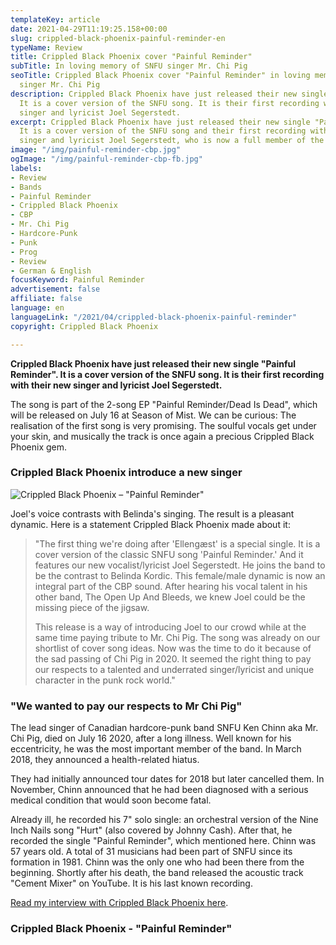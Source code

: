 ```yaml
---
templateKey: article
date: 2021-04-29T11:19:25.158+00:00
slug: crippled-black-phoenix-painful-reminder-en
typeName: Review
title: Crippled Black Phoenix cover "Painful Reminder"
subTitle: In loving memory of SNFU singer Mr. Chi Pig
seoTitle: Crippled Black Phoenix cover "Painful Reminder" in loving memory of SNFU
  singer Mr. Chi Pig
description: Crippled Black Phoenix have just released their new single "Painful Reminder".
  It is a cover version of the SNFU song. It is their first recording with their new
  singer and lyricist Joel Segerstedt.
excerpt: Crippled Black Phoenix have just released their new single "Painful Reminder".
  It is a cover version of the SNFU song and their first recording with their new
  singer and lyricist Joel Segerstedt, who is now a full member of the band.
image: "/img/painful-reminder-cbp.jpg"
ogImage: "/img/painful-reminder-cbp-fb.jpg"
labels:
- Review
- Bands
- Painful Reminder
- Crippled Black Phoenix
- CBP
- Mr. Chi Pig
- Hardcore-Punk
- Punk
- Prog
- Review
- German & English
focusKeyword: Painful Reminder
advertisement: false
affiliate: false
language: en
languageLink: "/2021/04/crippled-black-phoenix-painful-reminder"
copyright: Crippled Black Phoenix

---
```

**Crippled Black Phoenix have just released their new single "Painful Reminder". It is a cover version of the SNFU song. It is their first recording with their new singer and lyricist Joel Segerstedt.**

The song is part of the 2-song EP "Painful Reminder/Dead Is Dead", which will be released on July 16 at Season of Mist. We can be curious: The realisation of the first song is very promising. The soulful vocals get under your skin, and musically the track is once again a precious Crippled Black Phoenix gem.

### Crippled Black Phoenix introduce a new singer

![Crippled Black Phoenix – "Painful Reminder"](/img/painful-reminder-cbp.jpeg 'Crippled Black Phoenix – "Painful Reminder"')

Joel's voice contrasts with Belinda's singing. The result is a pleasant dynamic. Here is a statement Crippled Black Phoenix made about it:

> "The first thing we're doing after 'Ellengæst' is a special single. It is a cover version of the classic SNFU song 'Painful Reminder.' And it features our new vocalist/lyricist Joel Segerstedt. He joins the band to be the contrast to Belinda Kordic. This female/male dynamic is now an integral part of the CBP sound. After hearing his vocal talent in his other band, The Open Up And Bleeds, we knew Joel could be the missing piece of the jigsaw.
>
> This release is a way of introducing Joel to our crowd while at the same time paying tribute to Mr. Chi Pig. The song was already on our shortlist of cover song ideas. Now was the time to do it because of the sad passing of Chi Pig in 2020. It seemed the right thing to pay our respects to a talented and underrated singer/lyricist and unique character in the punk rock world."

### "We wanted to pay our respects to Mr Chi Pig"

The lead singer of Canadian hardcore-punk band SNFU Ken Chinn aka Mr. Chi Pig, died on July 16 2020, after a long illness. Well known for his eccentricity, he was the most important member of the band. In March 2018, they announced a health-related hiatus.

They had initially announced tour dates for 2018 but later cancelled them. In November, Chinn announced that he had been diagnosed with a serious medical condition that would soon become fatal.

Already ill, he recorded his 7" solo single: an orchestral version of the Nine Inch Nails song "Hurt" (also covered by Johnny Cash). After that, he recorded the single "Painful Reminder", which mentioned here. Chinn was 57 years old. A total of 31 musicians had been part of SNFU since its formation in 1981. Chinn was the only one who had been there from the beginning. Shortly after his death, the band released the acoustic track "Cement Mixer" on YouTube. It is his last known recording.

[Read my interview with Crippled Black Phoenix here](/2020/12/crippled-black-phoenix-interview-en).

### Crippled Black Phoenix - "Painful Reminder"

<YouTube id="K2ABZn5Wkcs" />